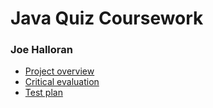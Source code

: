 # Java Quiz Coursework
### Joe Halloran

* [Project overview](01-project-overview.md)
* [Critical evaluation](02-critical-evaluation.md)
* [Test plan](03-test-plan.md)